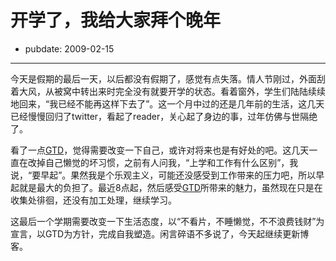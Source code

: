 # 开学了，我给大家拜个晚年

- pubdate: 2009-02-15

--------------------------


今天是假期的最后一天，以后都没有假期了，感觉有点失落。情人节刚过，外面刮着大风，从被窝中转出来时完全没有就要开学的状态。看着窗外，学生们陆陆续续地回来，“我已经不能再这样下去了”。这一个月中过的还是几年前的生活，这几天已经慢慢回归了twitter，看起了reader，关心起了身边的事，过年仿佛与世隔绝了。

看了一点[GTD](http://www.gtdlife.cn/)，觉得需要改变一下自己，或许对将来也是有好处的吧。这几天一直在改掉自己懒觉的坏习惯，之前有人问我，“上学和工作有什么区别”，我说，“要早起”。果然我是个乐观主义，可能还没感受到工作带来的压力吧，所以早起就是最大的负担了。最近8点起，然后感受[GTD](http://www.gtdlife.cn/)所带来的魅力，虽然现在只是在收集处徘徊，还没有加工处理，继续学习。

这最后一个学期需要改变一下生活态度，以“不看片，不睡懒觉，不不浪费钱财”为宣言，以GTD为方针，完成自我塑造。闲言碎语不多说了，今天起继续更新博客。




